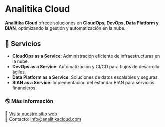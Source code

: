 # Analitika Cloud  

**Analitika Cloud** ofrece soluciones en **CloudOps, DevOps, Data Platform y BIAN**, optimizando la gestión y automatización en la nube.  

## 🚀 Servicios  
- **CloudOps as a Service**: Administración eficiente de infraestructuras en la nube.  
- **DevOps as a Service**: Automatización y CI/CD para flujos de desarrollo ágiles.  
- **Data Platform as a Service**: Soluciones de datos escalables y seguras.  
- **BIAN as a Service**: Implementación del estándar BIAN para servicios financieros.  

### 🌎 Más información  
🔗 [Visita nuestro sitio web](#)  
📧 Contacto: info@analitikacloud.com  

